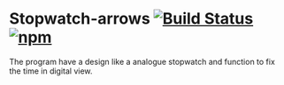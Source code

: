 # Stopwatch-arrows [![Build Status](https://travis-ci.org/Dmytro96/Stopwatch.svg?branch=master)](https://travis-ci.org/Dmytro96/Stopwatch) [![npm](https://img.shields.io/badge/npm-1.0.2-blue.svg)](https://www.npmjs.com/package/stopwatch-arrows)
 

The program have a design like a analogue stopwatch and function to fix the time in digital view.